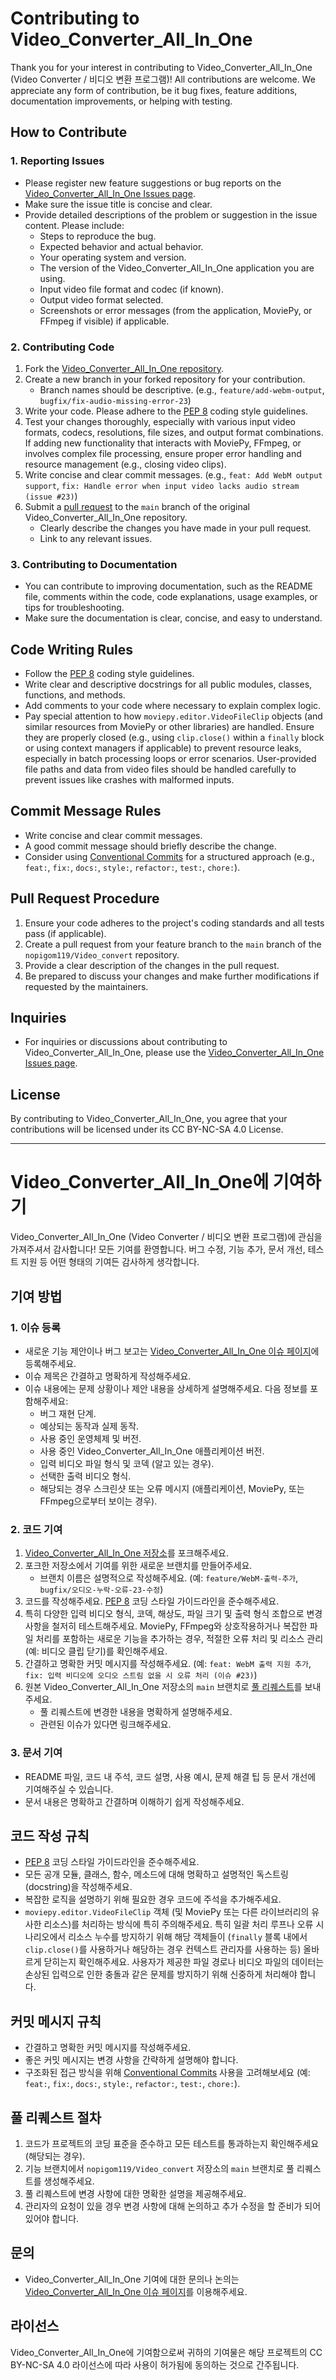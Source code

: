 # Contributing to Video_Converter_All_In_One

Thank you for your interest in contributing to Video_Converter_All_In_One (Video Converter / 비디오 변환 프로그램)! All contributions are welcome.
We appreciate any form of contribution, be it bug fixes, feature additions, documentation improvements, or helping with testing.

## How to Contribute

### 1. Reporting Issues

* Please register new feature suggestions or bug reports on the [Video_Converter_All_In_One Issues page](https://github.com/nopigom119/Video_convert/issues).
* Make sure the issue title is concise and clear.
* Provide detailed descriptions of the problem or suggestion in the issue content. Please include:
    * Steps to reproduce the bug.
    * Expected behavior and actual behavior.
    * Your operating system and version.
    * The version of the Video_Converter_All_In_One application you are using.
    * Input video file format and codec (if known).
    * Output video format selected.
    * Screenshots or error messages (from the application, MoviePy, or FFmpeg if visible) if applicable.

### 2. Contributing Code

1.  Fork the [Video_Converter_All_In_One repository](https://github.com/nopigom119/Video_convert).
2.  Create a new branch in your forked repository for your contribution.
    * Branch names should be descriptive. (e.g., `feature/add-webm-output`, `bugfix/fix-audio-missing-error-23`)
3.  Write your code. Please adhere to the [PEP 8](https://www.python.org/dev/peps/pep-0008/) coding style guidelines.
4.  Test your changes thoroughly, especially with various input video formats, codecs, resolutions, file sizes, and output format combinations. If adding new functionality that interacts with MoviePy, FFmpeg, or involves complex file processing, ensure proper error handling and resource management (e.g., closing video clips).
5.  Write concise and clear commit messages. (e.g., `feat: Add WebM output support`, `fix: Handle error when input video lacks audio stream (issue #23)`)
6.  Submit a [pull request](https://github.com/nopigom119/Video_convert/pulls) to the `main` branch of the original Video_Converter_All_In_One repository.
    * Clearly describe the changes you have made in your pull request.
    * Link to any relevant issues.

### 3. Contributing to Documentation

* You can contribute to improving documentation, such as the README file, comments within the code, code explanations, usage examples, or tips for troubleshooting.
* Make sure the documentation is clear, concise, and easy to understand.

## Code Writing Rules

* Follow the [PEP 8](https://www.python.org/dev/peps/pep-0008/) coding style guidelines.
* Write clear and descriptive docstrings for all public modules, classes, functions, and methods.
* Add comments to your code where necessary to explain complex logic.
* Pay special attention to how `moviepy.editor.VideoFileClip` objects (and similar resources from MoviePy or other libraries) are handled. Ensure they are properly closed (e.g., using `clip.close()` within a `finally` block or using context managers if applicable) to prevent resource leaks, especially in batch processing loops or error scenarios. User-provided file paths and data from video files should be handled carefully to prevent issues like crashes with malformed inputs.

## Commit Message Rules

* Write concise and clear commit messages.
* A good commit message should briefly describe the change.
* Consider using [Conventional Commits](https://www.conventionalcommits.org/) for a structured approach (e.g., `feat:`, `fix:`, `docs:`, `style:`, `refactor:`, `test:`, `chore:`).

## Pull Request Procedure

1.  Ensure your code adheres to the project's coding standards and all tests pass (if applicable).
2.  Create a pull request from your feature branch to the `main` branch of the `nopigom119/Video_convert` repository.
3.  Provide a clear description of the changes in the pull request.
4.  Be prepared to discuss your changes and make further modifications if requested by the maintainers.

## Inquiries

* For inquiries or discussions about contributing to Video_Converter_All_In_One, please use the [Video_Converter_All_In_One Issues page](https://github.com/nopigom119/Video_convert/issues).

## License

By contributing to Video_Converter_All_In_One, you agree that your contributions will be licensed under its CC BY-NC-SA 4.0 License.

---

# Video_Converter_All_In_One에 기여하기

Video_Converter_All_In_One (Video Converter / 비디오 변환 프로그램)에 관심을 가져주셔서 감사합니다! 모든 기여를 환영합니다.
버그 수정, 기능 추가, 문서 개선, 테스트 지원 등 어떤 형태의 기여든 감사하게 생각합니다.

## 기여 방법

### 1. 이슈 등록

* 새로운 기능 제안이나 버그 보고는 [Video_Converter_All_In_One 이슈 페이지](https://github.com/nopigom119/Video_convert/issues)에 등록해주세요.
* 이슈 제목은 간결하고 명확하게 작성해주세요.
* 이슈 내용에는 문제 상황이나 제안 내용을 상세하게 설명해주세요. 다음 정보를 포함해주세요:
    * 버그 재현 단계.
    * 예상되는 동작과 실제 동작.
    * 사용 중인 운영체제 및 버전.
    * 사용 중인 Video_Converter_All_In_One 애플리케이션 버전.
    * 입력 비디오 파일 형식 및 코덱 (알고 있는 경우).
    * 선택한 출력 비디오 형식.
    * 해당되는 경우 스크린샷 또는 오류 메시지 (애플리케이션, MoviePy, 또는 FFmpeg으로부터 보이는 경우).

### 2. 코드 기여

1.  [Video_Converter_All_In_One 저장소](https://github.com/nopigom119/Video_convert)를 포크해주세요.
2.  포크한 저장소에서 기여를 위한 새로운 브랜치를 만들어주세요.
    * 브랜치 이름은 설명적으로 작성해주세요. (예: `feature/WebM-출력-추가`, `bugfix/오디오-누락-오류-23-수정`)
3.  코드를 작성해주세요. [PEP 8](https://www.python.org/dev/peps/pep-0008/) 코딩 스타일 가이드라인을 준수해주세요.
4.  특히 다양한 입력 비디오 형식, 코덱, 해상도, 파일 크기 및 출력 형식 조합으로 변경 사항을 철저히 테스트해주세요. MoviePy, FFmpeg와 상호작용하거나 복잡한 파일 처리를 포함하는 새로운 기능을 추가하는 경우, 적절한 오류 처리 및 리소스 관리(예: 비디오 클립 닫기)를 확인해주세요.
5.  간결하고 명확한 커밋 메시지를 작성해주세요. (예: `feat: WebM 출력 지원 추가`, `fix: 입력 비디오에 오디오 스트림 없을 시 오류 처리 (이슈 #23)`)
6.  원본 Video_Converter_All_In_One 저장소의 `main` 브랜치로 [풀 리퀘스트](https://github.com/nopigom119/Video_convert/pulls)를 보내주세요.
    * 풀 리퀘스트에 변경한 내용을 명확하게 설명해주세요.
    * 관련된 이슈가 있다면 링크해주세요.

### 3. 문서 기여

* README 파일, 코드 내 주석, 코드 설명, 사용 예시, 문제 해결 팁 등 문서 개선에 기여해주실 수 있습니다.
* 문서 내용은 명확하고 간결하며 이해하기 쉽게 작성해주세요.

## 코드 작성 규칙

* [PEP 8](https://www.python.org/dev/peps/pep-0008/) 코딩 스타일 가이드라인을 준수해주세요.
* 모든 공개 모듈, 클래스, 함수, 메소드에 대해 명확하고 설명적인 독스트링(docstring)을 작성해주세요.
* 복잡한 로직을 설명하기 위해 필요한 경우 코드에 주석을 추가해주세요.
* `moviepy.editor.VideoFileClip` 객체 (및 MoviePy 또는 다른 라이브러리의 유사한 리소스)를 처리하는 방식에 특히 주의해주세요. 특히 일괄 처리 루프나 오류 시나리오에서 리소스 누수를 방지하기 위해 해당 객체들이 (`finally` 블록 내에서 `clip.close()`를 사용하거나 해당하는 경우 컨텍스트 관리자를 사용하는 등) 올바르게 닫히는지 확인해주세요. 사용자가 제공한 파일 경로나 비디오 파일의 데이터는 손상된 입력으로 인한 충돌과 같은 문제를 방지하기 위해 신중하게 처리해야 합니다.

## 커밋 메시지 규칙

* 간결하고 명확한 커밋 메시지를 작성해주세요.
* 좋은 커밋 메시지는 변경 사항을 간략하게 설명해야 합니다.
* 구조화된 접근 방식을 위해 [Conventional Commits](https://www.conventionalcommits.org/ko/v1.0.0/) 사용을 고려해보세요 (예: `feat:`, `fix:`, `docs:`, `style:`, `refactor:`, `test:`, `chore:`).

## 풀 리퀘스트 절차

1.  코드가 프로젝트의 코딩 표준을 준수하고 모든 테스트를 통과하는지 확인해주세요 (해당되는 경우).
2.  기능 브랜치에서 `nopigom119/Video_convert` 저장소의 `main` 브랜치로 풀 리퀘스트를 생성해주세요.
3.  풀 리퀘스트에 변경 사항에 대한 명확한 설명을 제공해주세요.
4.  관리자의 요청이 있을 경우 변경 사항에 대해 논의하고 추가 수정을 할 준비가 되어 있어야 합니다.

## 문의

* Video_Converter_All_In_One 기여에 대한 문의나 논의는 [Video_Converter_All_In_One 이슈 페이지](https://github.com/nopigom119/Video_convert/issues)를 이용해주세요.

## 라이선스

Video_Converter_All_In_One에 기여함으로써 귀하의 기여물은 해당 프로젝트의 CC BY-NC-SA 4.0 라이선스에 따라 사용이 허가됨에 동의하는 것으로 간주됩니다.
